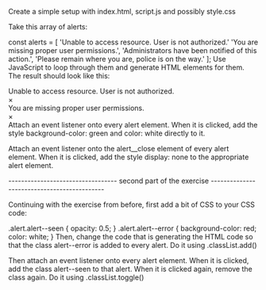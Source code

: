 Create a simple setup with index.html, script.js and possibly style.css

Take this array of alerts:

const alerts = [
'Unable to access resource. User is not authorized.'
'You are missing proper user permissions.',
'Administrators have been notified of this action.',
'Please remain where you are, police is on the way.'
];
Use JavaScript to loop through them and generate HTML elements for them. The result should look like this:

<div class="alerts">
    <div class="alert">
        <div class="alert__text">Unable to access resource. User is not authorized.</div>
        <div class="alert__close">&times;</div>
    </div>
    <div class="alert">
        <div class="alert__text">You are missing proper user permissions.</div>
        <div class="alert__close">&times;</div>
    </div>
</div>
Attach an event listener onto every alert element. When it is clicked, add the style background-color: green and color: white directly to it.

Attach an event listener onto the alert\_\_close element of every alert element. When it is clicked, add the style display: none to the appropriate alert element.

---------------------------------- second part of the exercise --------------------------------------------

Continuing with the exercise from before, first add a bit of CSS to your CSS code:

.alert.alert--seen {
opacity: 0.5;
}
.alert.alert--error {
background-color: red;
color: white;
}
Then, change the code that is generating the HTML code so that the class alert--error is added to every alert. Do it using .classList.add()

Then attach an event listener onto every alert element. When it is clicked, add the class alert--seen to that alert. When it is clicked again, remove the class again. Do it using .classList.toggle()
